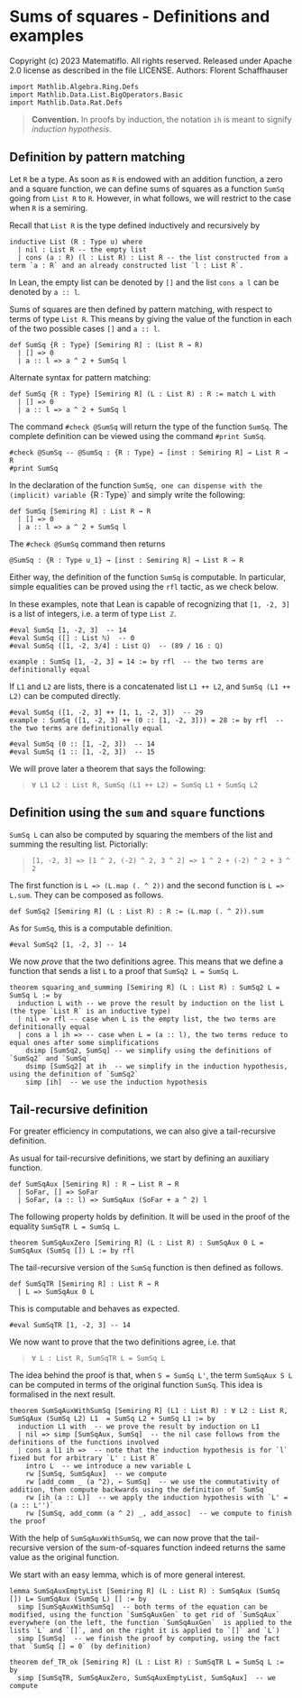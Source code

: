 # Sums of squares - Definitions and examples

Copyright (c) 2023 Matematiflo. All rights reserved.
Released under Apache 2.0 license as described in the file LICENSE.
Authors: Florent Schaffhauser

```lean
import Mathlib.Algebra.Ring.Defs
import Mathlib.Data.List.BigOperators.Basic
import Mathlib.Data.Rat.Defs
```

> **Convention.** In proofs by induction, the notation `ih` is meant to signify *induction hypothesis*.

## Definition by pattern matching

Let `R` be a type. As soon as `R` is endowed with an addition function, a zero and a square function, we can define sums of squares as a function `SumSq` going from `List R` to `R`. However, in what follows, we will restrict to the case when `R` is a semiring.

Recall that `List R` is the type defined inductively and recursively by

```lean
inductive List (R : Type u) where
  | nil : List R -- the empty list
  | cons (a : R) (l : List R) : List R -- the list constructed from a term `a : R` and an already constructed list `l : List R`.
```

In Lean, the empty list can be denoted by `[]` and the list `cons a l` can be denoted by `a :: l`.

Sums of squares are then defined by pattern matching, with respect to terms of type `List R`. This means by giving the value of the function in each of the two possible cases `[]` and `a :: l`.

```lean
def SumSq {R : Type} [Semiring R] : (List R → R)
  | [] => 0
  | a :: l => a ^ 2 + SumSq l
```

Alternate syntax for pattern matching:

```lean
def SumSq {R : Type} [Semiring R] (L : List R) : R := match L with
  | [] => 0
  | a :: l => a ^ 2 + SumSq l
```

The command `#check @SumSq` will return the type of the function `SumSq`. The complete definition can be viewed using the command `#print SumSq`.

```lean
#check @SumSq -- @SumSq : {R : Type} → [inst : Semiring R] → List R → R
#print SumSq
```

In the declaration of the function `SumSq, one can dispense with the (implicit) variable `{R : Type}` and simply write the following:

```lean
def SumSq [Semiring R] : List R → R
  | [] => 0
  | a :: l => a ^ 2 + SumSq l
```

The `#check @SumSq` command then returns

```lean
@SumSq : {R : Type u_1} → [inst : Semiring R] → List R → R
```

Either way, the definition of the function `SumSq` is computable. In particular, simple equalities can be proved using the `rfl` tactic, as we check below.

In these examples, note that Lean is capable of recognizing that `[1, -2, 3]` is a list of integers, i.e. a term of type `List ℤ`.

```lean
#eval SumSq [1, -2, 3]  -- 14
#eval SumSq ([] : List ℕ)  -- 0
#eval SumSq ([1, -2, 3/4] : List ℚ)  -- (89 / 16 : ℚ)

example : SumSq [1, -2, 3] = 14 := by rfl  -- the two terms are definitionally equal
```

If `L1` and `L2` are lists, there is a concatenated list `L1 ++ L2`, and `SumSq (L1 ++ L2)` can be computed directly.

```lean
#eval SumSq ([1, -2, 3] ++ [1, 1, -2, 3])  -- 29
example : SumSq ([1, -2, 3] ++ (0 :: [1, -2, 3])) = 28 := by rfl  -- the two terms are definitionally equal

#eval SumSq (0 :: [1, -2, 3])  -- 14
#eval SumSq (1 :: [1, -2, 3])  -- 15
```

We will prove later a theorem that says the following:

> `∀ L1 L2 : List R, SumSq (L1 ++ L2) = SumSq L1 + SumSq L2`

## Definition using the `sum` and `square` functions

`SumSq L` can also be computed by squaring the members of the list and summing the resulting list. Pictorially:

> `[1, -2, 3] => [1 ^ 2, (-2) ^ 2, 3 ^ 2] => 1 ^ 2 + (-2) ^ 2 + 3 ^ 2`

The first function is `L => (L.map (. ^ 2))` and the second function is `L => L.sum`. They can be composed as follows.

```lean
def SumSq2 [Semiring R] (L : List R) : R := (L.map (. ^ 2)).sum
```

As for `SumSq`, this is a computable definition.

```lean
#eval SumSq2 [1, -2, 3] -- 14
```

We now *prove* that the two definitions agree. This means that we define a function that sends a list `L` to a proof that `SumSq2 L = SumSq L`.

```lean
theorem squaring_and_summing [Semiring R] (L : List R) : SumSq2 L = SumSq L := by
  induction L with -- we prove the result by induction on the list L (the type `List R` is an inductive type)
  | nil => rfl -- case when L is the empty list, the two terms are definitionally equal
  | cons a l ih => -- case when L = (a :: l), the two terms reduce to equal ones after some simplifications
    dsimp [SumSq2, SumSq] -- we simplify using the definitions of `SumSq2` and `SumSq`
    dsimp [SumSq2] at ih  -- we simplify in the induction hypothesis, using the definition of `SumSq2`
    simp [ih]  -- we use the induction hypothesis
```

## Tail-recursive definition

For greater efficiency in computations, we can also give a tail-recursive definition.

As usual for tail-recursive definitions, we start by defining an auxiliary function.

```lean
def SumSqAux [Semiring R] : R → List R → R
  | SoFar, [] => SoFar
  | SoFar, (a :: l) => SumSqAux (SoFar + a ^ 2) l
```

The following property holds by definition. It will be used in the proof of the equality `SumSqTR L = SumSq L`.

```lean
theorem SumSqAuxZero [Semiring R] (L : List R) : SumSqAux 0 L = SumSqAux (SumSq []) L := by rfl
```

The tail-recursive version of the `SumSq` function is then defined as follows.

```lean
def SumSqTR [Semiring R] : List R → R
  | L => SumSqAux 0 L
```

This is computable and behaves as expected.

```lean
#eval SumSqTR [1, -2, 3] -- 14
```

We now want to prove that the two definitions agree, i.e. that

> `∀ L : List R, SumSqTR L = SumSq L`

The idea behind the proof is that, when `S = SumSq L'`, the term  `SumSqAux S L` can be computed in terms of the original function `SumSq`. This idea is formalised in the next result.

```lean
theorem SumSqAuxWithSumSq [Semiring R] (L1 : List R) : ∀ L2 : List R, SumSqAux (SumSq L2) L1  = SumSq L2 + SumSq L1 := by
  induction L1 with  -- we prove the result by induction on L1
  | nil => simp [SumSqAux, SumSq]  -- the nil case follows from the definitions of the functions involved
  | cons a l1 ih =>  -- note that the induction hypothesis is for `l` fixed but for arbitrary `L' : List R`
    intro L  -- we introduce a new variable L
    rw [SumSq, SumSqAux]  -- we compute
    rw [add_comm _ (a ^2), ← SumSq]  -- we use the commutativity of addition, then compute backwards using the definition of `SumSq`
    rw [ih (a :: L)]  -- we apply the induction hypothesis with `L' = (a :: L'')`
    rw [SumSq, add_comm (a ^ 2) _, add_assoc]  -- we compute to finish the proof
```

With the help of `SumSqAuxWithSumSq`, we can now prove that the tail-recursive version of the sum-of-squares function indeed returns the same value as the original function.

We start with an easy lemma, which is of more general interest.

```lean
lemma SumSqAuxEmptyList [Semiring R] (L : List R) : SumSqAux (SumSq []) L= SumSqAux (SumSq L) [] := by
  simp [SumSqAuxWithSumSq]  -- both terms of the equation can be modified, using the function `SumSqAuxGen` to get rid of `SumSqAux` everywhere (on the left, the function `SumSqAuxGen`  is applied to the lists `L` and `[]`, and on the right it is applied to `[]` and `L`)
  simp [SumSq]  -- we finish the proof by computing, using the fact that `SumSq [] = 0` (by definition)

theorem def_TR_ok [Semiring R] (L : List R) : SumSqTR L = SumSq L := by
  simp [SumSqTR, SumSqAuxZero, SumSqAuxEmptyList, SumSqAux]  -- we compute
```
